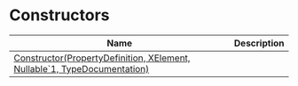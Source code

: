 # Constructors
|Name|Description|
|---|---|
|[Constructor(PropertyDefinition, XElement, Nullable`1, TypeDocumentation)](/docs/DotNetDocs/MemberDocumentations/PropertyDocumentation/Constructors/Constructor_PropertyDefinition%2c%20XElement%2c%20Nul6951.md)||
